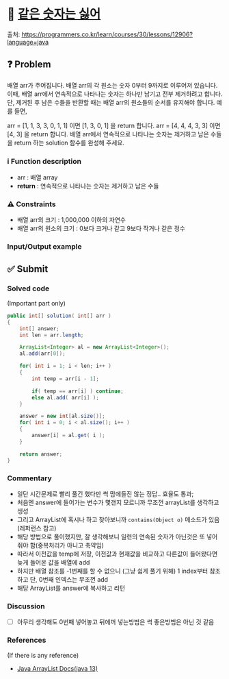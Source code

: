# :bookmark_tabs: [같은 숫자는 싫어][title]
출처: https://programmers.co.kr/learn/courses/30/lessons/12906?language=java

## :question: Problem
배열 arr가 주어집니다. 배열 arr의 각 원소는 숫자 0부터 9까지로 이루어져 있습니다. 이때, 배열 arr에서 연속적으로 나타나는 숫자는 하나만 남기고 전부 제거하려고 합니다. 단, 제거된 후 남은 수들을 반환할 때는 배열 arr의 원소들의 순서를 유지해야 합니다. 예를 들면,

arr = [1, 1, 3, 3, 0, 1, 1] 이면 [1, 3, 0, 1] 을 return 합니다.
arr = [4, 4, 4, 3, 3] 이면 [4, 3] 을 return 합니다.
배열 arr에서 연속적으로 나타나는 숫자는 제거하고 남은 수들을 return 하는 solution 함수를 완성해 주세요.

### :information_source: Function description
- arr : 배열 array
- __return__ : 연속적으로 나타나는 숫자는 제거하고 남은 수들

### :warning: Constraints
- 배열 arr의 크기 : 1,000,000 이하의 자연수
- 배열 arr의 원소의 크기 : 0보다 크거나 같고 9보다 작거나 같은 정수

### Input/Output example

## :white_check_mark: Submit
### Solved code
(Important part only)
``` java
public int[] solution( int[] arr )
{
    int[] answer;
    int len = arr.length;

    ArrayList<Integer> al = new ArrayList<Integer>();
    al.add(arr[0]);

    for( int i = 1; i < len; i++ )
    {
        int temp = arr[i - 1];

        if( temp == arr[i] ) continue;
        else al.add( arr[i] );
    }

    answer = new int[al.size()];
    for( int i = 0; i < al.size(); i++ )
    {
        answer[i] = al.get( i );
    }

    return answer;
}
```
### Commentary
- 일단 시간문제로 빨리 풀긴 했다만 썩 맘에들진 않는 정답.. 효율도 통과;
- 처음엔 answer에 들어가는 변수가 몇갠지 모르니까 무조껀 arrayList를 생각하고 생성
- 그리고 ArrayList에 혹시나 하고 찾아보니까 `contains​(Object o)` 메소드가 있음(레퍼런스 참고)
- 해당 방법으로 풀이했지만, 잘 생각해보니 일련의 연속된 숫자가 아닌것은 또 넣어줘야 함(중복처리가 아니고 축약임)
- 따라서 이전값을 temp에 저장, 이전값과 현재값을 비교하고 다른값이 들어왔다면 늦게 들어온 값을 배열에 add
- 하지만 배열 참조를 -1번째를 할 수 없으니 (그냥 쉽게 풀기 위해) 1 index부터 참조하고 단, 0번째 인덱스는 무조껀 add
- 해당 ArrayList를 answer에 복사하고 리턴

### Discussion
- [ ] 아무리 생각해도 0번째 넣어놓고 뒤에꺼 넣는방법은 썩 좋은방법은 아닌 것 같음

### References
(If there is any reference)
- [Java ArrayList Docs(java 13)](https://docs.oracle.com/en/java/javase/13/docs/api/java.base/java/util/ArrayList.html)

[title]: https://programmers.co.kr/learn/courses/30/lessons/12906?language=java